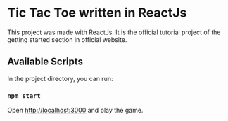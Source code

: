 # Tic Tac Toe written in ReactJs

This project was made with ReactJs.
It is the official tutorial project of the getting started section in official website.

## Available Scripts

In the project directory, you can run:

### `npm start`

Open [http://localhost:3000](http://localhost:3000) and play the game.
